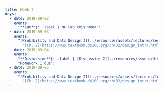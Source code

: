 ```yaml
---
title: Week 2
days:
  - date: 2019-09-02
    events:
      "**Lab**{: .label } No lab this week":
  - date: 2019-09-03
    events:
      "[Probability and Data Design I](../resources/assets/lectures/lec02/02-data-generation-annotated.pdf) ([webcast](https://www.youtube.com/watch?v=OJFCRhAC788))":
        "[Ch. 2](https://www.textbook.ds100.org/ch/02/design_intro.html), [Ch. 10](https://www.textbook.ds100.org/ch/10/modeling_intro.html), [Ch. 12](https://www.textbook.ds100.org/ch/12/prob_and_gen.html)"
  - date: 2019-09-04
    events:
      "**Discussion**{: .label } [Discussion 2](../resources/assets/discussions/disc02.pdf) ([solutions](../resources/assets/discussions/disc02_sol.pdf))":
      "Homework 1 due":
  - date: 2019-09-05
    events:
      "[Probability and Data Design II](../resources/assets/lectures/lec03/03-data-generation-annotated.pdf) ([webcast](https://www.youtube.com/watch?v=XCZwFnUQ1es))":
        "[Ch. 2](https://www.textbook.ds100.org/ch/02/design_intro.html), [Ch. 10](https://www.textbook.ds100.org/ch/10/modeling_intro.html), [Ch. 12](https://www.textbook.ds100.org/ch/12/prob_and_gen.html)"
---
```


